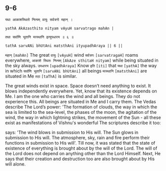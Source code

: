 ## 9-6


```shloka-sa
यथा आकाशस्थितो नित्यम् वायुः सर्वत्रगो महान् ।
```
```shloka-sa-hk
yathA AkAzasthito nityam vAyuH sarvatrago mahAn |
```
```shloka-sa
तथा सर्वाणि भूतानि मत्स्थानि इत्युपधारय ॥ ६ ॥
```
```shloka-sa-hk
tathA sarvANi bhUtAni matsthAni ityupadhAraya || 6 ||
```

`महान्` `[mahAn]` The great `वायुः` `[vAyuH]` wind `सर्वत्रगः` `[sarvatragaH]` roams everywhere, `आकाशे स्थितः नित्यम्` `[AkAze sthitaH nityam]` while being situated in the sky always. `उपधारय` `[upadhAraya]` Know `इति` `[iti]` that `यथा` `[yathA]` the way in which `सर्वाणि भूतानि` `[sarvANi bhUtAni]` all beings `मत्स्थानि` `[matsthAni]` are situated in Me `तठा` `[taThA]` is similar.

The great winds exist in space. Space doesn’t need anything to exist. It blows independently everywhere. Yet, know that its existence depends on Me. 
I am the one who carries the wind and all beings. They do not experience this. All beings are situated in Me and I carry them.
The Vedas describe The Lord’s power: 'The formation of clouds, the way in which the sea is limited to the sea-level, the phases of the moon, the agitation of the wind, the way in which lightning strikes, the movement of the Sun - all these exist as manifestations of Vishnu's wonderful 
The scriptures describe it too:

 says: 'The wind blows in submission to His will. The Sun glows in submission to His will. The atmosphere, sky, rain and fire perform their functions in submission to His will'.
Till now, it was stated that the state of existence of everything is brought about by the will of the Lord. The will of the Lord does not depend on anything other than the Lord Himself. Next, He says that their creation and destruction too are also brought about by His will alone.

